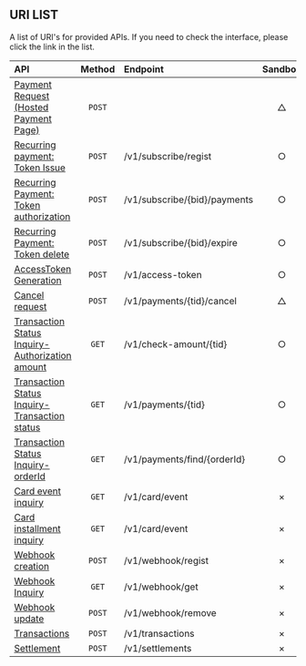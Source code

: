 ## URI LIST
A list of URI's for provided APIs. If you need to check the interface, please click the link in the list.

| API                                                               |     Method      |               Endpoint              |   Sandbox |
|:------------------------------------------------------------------|:-------------:|:--------------------------------------|:---------:|
| [Payment Request (Hosted Payment Page)](/api/nicepay-api-payment-window-url.md) |      `POST`    |                                     |     △     |
| [Recurring payment: Token Issue](/api/nicepay-api-billing.md)             |      `POST`     |     /v1/subscribe/regist            |     ○     |
| [Recurring Payment: Token authorization](/api/nicepay-api-billing.md)              |      `POST`     |     /v1/subscribe/{bid}/payments    |     ○     |
| [Recurring Payment: Token delete](/api/payment-subscribe.md)               |      `POST`     |     /v1/subscribe/{bid}/expire      |     ○     |
| [AccessToken Generation](/api/nicepay-api-access-token.md)                  |      `POST`     |     /v1/access-token                |     ○     |
| [Cancel request](/api/nicepay-api-cancel.md)                              |      `POST`     |     /v1/payments/{tid}/cancel       |     △     |
| [Transaction Status Inquiry-Authorization amount](/api/nicepay-api-retrieve.md#check-amount-api-request-parameter)              |       `GET`     |     /v1/check-amount/{tid}              |     ○     |
| [Transaction Status Inquiry-Transaction status](/api/nicepay-api-retrieve.md#retrieve-a-transaction-with-tidtransaction-id)              |       `GET`     |     /v1/payments/{tid}              |     ○     |
| [Transaction Status Inquiry-orderId](/api/nicepay-api-retrieve.md#retrieve-a-transaction-with-orderid)                  |       `GET`     |     /v1/payments/find/{orderId}     |     ○     |
| [Card event inquiry](/api/nicepay-api-retrieve.md#card-event-api)               |       `GET`     |     /v1/card/event                  |     ×     |
| [Card installment inquiry](/api/nicepay-api-retrieve.md#interest-free-installment-information-api)       |       `GET`     |     /v1/card/event                  |     ×     |
| [Webhook creation](/api/nicepay-api-webhook.md) |      `POST`    |     /v1/webhook/regist      |     ×     |
| [Webhook Inquiry](/api/nicepay-api-webhook.md) |      `GET`    |    /v1/webhook/get     |     ×     |
| [Webhook update](/api/nicepay-api-webhook.md) |      `POST`    |      /v1/webhook/remove      |     ×     |
| [Transactions](/api/nicepay-api-reconciliation.md) |      `POST`    |      /v1/transactions      |     ×     |
| [Settlement](/api/nicepay-api-reconciliation.md) |      `POST`    |      /v1/settlements     |     ×     |
